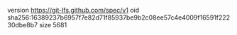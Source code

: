version https://git-lfs.github.com/spec/v1
oid sha256:16389237b6957f7e82d71f85937be9b2c08ee57c4e4009f16591f22230dbe8b7
size 5681
